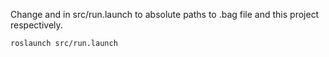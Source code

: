 Change <PATH-TO-BAG> and <PATH-TO-PROJECT> in src/run.launch to absolute paths to .bag file and this project respectively.

```
roslaunch src/run.launch
```